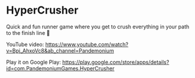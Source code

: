 # HyperCrusher
Quick and fun runner game where you get to crush everything in your path to the finish line 🏁

YouTube video: https://www.youtube.com/watch?v=Bpj_AhxoVc8&ab_channel=Pandemonium

Play it on Google Play: https://play.google.com/store/apps/details?id=com.PandemoniumGames.HyperCrusher
